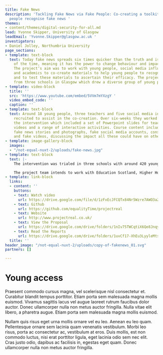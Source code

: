 ```yaml
---
title: Fake News
description: 'Tackling Fake News via Fake People: Co-creating a toolkit to help young
  people recognise fake news '
themes:
- content/themes/digital-security-for-all.md
lead: Yvonne Skipper, University of Glasgow
leadEmail: 'Yvonne.Skipper@glasgow.ac.uk '
investigators:
- Daniel Jolley, Northumbria University
page_sections:
- template: text-block
  text: Today fake news spreads six times quicker than the truth and is believed 75%
    of the time, meaning it has the power to change behaviour and impact society.
    The project’s aim was to work with young people, social media influencers, teachers
    and academics to co-create materials to help young people to recognize fake news
    and to test these materials to ascertain their efficacy. The project recruited
    from three schools in Glasgow which drew a diverse group of young people.
- template: video-block
  title: ''
  src: 'https://www.youtube.com/embed/5VVm7mYXzgY '
  video_embed_code: ''
  caption: ''
- template: text-block
  text: Around 18 young people, three teachers and five social media influencers were
    recruited to assist in the co-creation. Over six-weeks they worked to co-create
    the intervention which included a set of Powerpoint slides for teachers featuring
    videos and a range of interactive activities. Course content included how to recognize
    fake news stories and photographs, fake social media accounts, conspiracy theories
    and fake videos, discussing the impact all these could have on others.
- template: image-gallery-block
  images:
  - "/not-equal-nuxt-2/uploads/fake-news.jpg"
- template: text-block
  text: |-
    The intervention was trialed in three schools with around 420 young people aged 11-13 participating. Focus groups showed they found the intervention engaging and exciting and having completed it they felt better able to recognize fake news. Interviews with teachers showed they believed the intervention was engaging and fit well with the curriculum.

    The project team intends to work with Education Scotland, Higher Horizons and the National Teaching Forum to advertise the materials and work with parents to help them learn more about fake news. They write an article for TES magazine on [How schools can teach pupils to spot fake news.](https://www.tes.com/magazine/news/general/how-schools-can-teach-pupils-spot-fake-news)
- template: link-block
  links:
  - content: ''
    buttons:
    - text: Watch video
      url: https://drive.google.com/file/d/1zFxEcJFCQTx84Nr5Wzre7AWO3aZ11J94/view?usp=sharing
    - text: Github
      url: https://github.com/equalityTime/projectreal
    - text: Website
      url: http://www.projectreal.co.uk/
    - text: View the Proposal
      url: https://drive.google.com/drive/folders/1nIv75TWCqtiX6Qe8Jnqy0Lj_Q9-QwOXU?usp=sharing
    - text: Read the Reports
      url: https://drive.google.com/drive/folders/1uvCf17-XhEu3LyyleMtssvAkQ24bqQHX?usp=sharing
  title: ''
header_image: "/not-equal-nuxt-2/uploads/copy-of-fakenews_01.svg"
partners: []

---
```

# Young access

Praesent commodo cursus magna, vel scelerisque nisl consectetur et. Curabitur blandit tempus porttitor. Etiam porta sem malesuada magna mollis euismod. Vivamus sagittis lacus vel augue laoreet rutrum faucibus dolor auctor. Donec ullamcorper nulla non metus auctor fringilla. Nulla vitae elit libero, a pharetra augue. Etiam porta sem malesuada magna mollis euismod.

Nullam quis risus eget urna mollis ornare vel eu leo. Aenean eu leo quam. Pellentesque ornare sem lacinia quam venenatis vestibulum. Morbi leo risus, porta ac consectetur ac, vestibulum at eros. Duis mollis, est non commodo luctus, nisi erat porttitor ligula, eget lacinia odio sem nec elit. Cras justo odio, dapibus ac facilisis in, egestas eget quam. Donec ullamcorper nulla non metus auctor fringilla.